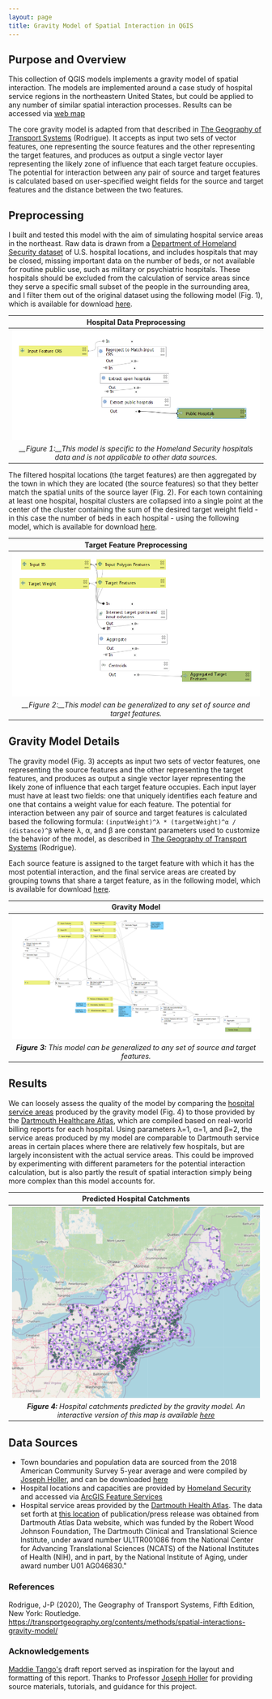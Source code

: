 ```yaml
---
layout: page
title: Gravity Model of Spatial Interaction in QGIS
---
```


## Purpose and Overview

This collection of QGIS models implements a gravity model of spatial interaction. The models are implemented around a case study of hospital service regions in the northeastern United States, but could be applied to any number of similar spatial interaction processes. Results can be accessed via [web map](assets/qgis2web_2021_03_08-21_44_27_115099)

The core gravity model is adapted from that described in <a href="https://transportgeography.org/contents/methods/spatial-interactions-gravity-model/">The Geography of Transport Systems</a> (Rodrigue). It accepts as input two sets of vector features, one representing the source features and the other representing the target features, and produces as output a single vector layer representing the likely zone of influence that each target feature occupies. The potential for interaction between any pair of source and target features is calculated based on user-specified weight fields for the source and target features and the distance between the two features.

## Preprocessing
I built and tested this model with the aim of simulating hospital service areas in the northeast. Raw data is drawn from a <a href="https://hifld-geoplatform.opendata.arcgis.com/datasets/6ac5e325468c4cb9b905f1728d6fbf0f_0">Department of Homeland Security dataset</a> of U.S. hospital locations, and includes hospitals that may be closed, missing important data on the number of beds, or not available for routine public use, such as military or psychiatric hospitals. These hospitals should be excluded from the calculation of service areas since they serve a specific small subset of the people in the surrounding area, and I filter them out of the original dataset using the following model (Fig. 1), which is available for download [here](assets/models/PreprocessHospitals.model3).

|Hospital Data Preprocessing|
|:---:|
|![Hospital Preprocessing](assets/images/PreprocessHospitals.PNG)|
|*__Figure 1:__This model is specific to the Homeland Security hospitals data and is not applicable to other data sources.*|


The filtered hospital locations (the target features) are then aggregated by the town in which they are located (the source features) so that they better match the spatial units of the source layer (Fig. 2). For each town containing at least one hospital, hospital clusters are collapsed into a single point at the center of the cluster containing the sum of the desired target weight field - in this case the number of beds in each hospital - using the following model, which is available for download [here](assets/models/PreprocessTargetFeatures.model3).

|Target Feature Preprocessing|
|:---:|
|![Target Feature Preprocessing](assets/images/PreprocessTargetFeatures.PNG)|
|*__Figure 2:__This model can be generalized to any set of source and target features.*|


## Gravity Model Details
The gravity model (Fig. 3) accepts as input two sets of vector features, one representing the source features and the other representing the target features, and produces as output a single vector layer representing the likely zone of influence that each target feature occupies. Each input layer must have at least two fields: one that uniquely identifies each feature and one that contains a weight value for each feature. The potential for interaction between any pair of source and target features is calculated based the following formula:
`(inputWeight)^λ * (targetWeight)^α / (distance)^β`
where &lambda;, &alpha;, and &beta; are constant parameters used to customize the behavior of the model, as described in <a href="https://transportgeography.org/contents/methods/spatial-interactions-gravity-model/">The Geography of Transport Systems</a> (Rodrigue).

Each source feature is assigned to the target feature with which it has the most potential interaction, and the final service areas are created by grouping towns that share a target feature, as in the following model, which is available for download [here](assets/models/GravityModel.model3).

|Gravity Model|
|:---:|
|[![Gravity Model](assets/images/GravityModel.PNG)](https://gsmarshall.github.io/gravity/assets/images/GravityModel.PNG)|
|*__Figure 3:__ This model can be generalized to any set of source and target features.*|


## Results
We can loosely assess the quality of the model by comparing the [hospital service areas](assets/qgis2web_2021_03_08-21_44_27_115099) produced by the gravity model (Fig. 4) to those provided by the [Dartmouth Healthcare Atlas](https://atlasdata.dartmouth.edu/downloads/supplemental#boundaries), which are compiled based on real-world billing reports for each hospital. Using parameters &lambda;=1, &alpha;=1, and &beta;=2, the service areas produced by my model are comparable to Dartmouth service areas in certain places where there are relatively few hospitals, but are largely inconsistent with the actual service areas. This could be improved by experimenting with different parameters for the potential interaction calculation, but is also partly the result of spatial interaction simply being more complex than this model accounts for.

|Predicted Hospital Catchments|
|:---:|
|[![Map of predicted hospital catchments](assets/images/leaflet_map.PNG)](assets/qgis2web_2021_03_08-21_44_27_115099)|
|*__Figure 4:__ Hospital catchments predicted by the gravity model. An interactive version of this map is available [here](assets/qgis2web_2021_03_08-21_44_27_115099)*|


## Data Sources
- Town boundaries and population data are sourced from the 2018 American Community Survey 5-year average and were compiled by [Joseph Holler](https://github.com/josephholler), and can be downloaded [here](assets/data/netown.gpkg)
- Hospital locations and capacities are provided by [Homeland Security](https://hifld-geoplatform.opendata.arcgis.com/datasets/6ac5e325468c4cb9b905f1728d6fbf0f_0) and accessed via [ArcGIS Feature Services](https://services1.arcgis.com/Hp6G80Pky0om7QvQ/arcgis/rest/services/Hospitals_1/FeatureServer/0)
- Hospital service areas provided by the [Dartmouth Health Atlas](https://atlasdata.dartmouth.edu/downloads/supplemental#boundaries).
The data set forth at [this location](https://atlasdata.dartmouth.edu/downloads/supplemental#boundaries) of publication/press release was obtained from Dartmouth Atlas Data website, which was funded by the Robert Wood Johnson Foundation, The Dartmouth Clinical and Translational Science Institute, under award number UL1TR001086 from the National Center for Advancing Translational Sciences (NCATS) of the National Institutes of Health (NIH), and in part, by the National Institute of Aging, under award number U01 AG046830."

### References
Rodrigue, J-P (2020), The Geography of Transport Systems, Fifth Edition, New York: Routledge. https://transportgeography.org/contents/methods/spatial-interactions-gravity-model/

### Acknowledgements
[Maddie Tango's](https://mtango99.github.io/) draft report served as inspiration for the layout and formatting of this report. Thanks to Professor [Joseph Holler](https://github.com/josephholler) for providing source materials, tutorials, and guidance for this project.

